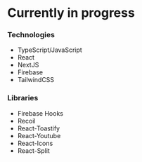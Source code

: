 # Currently in progress

### Technologies

- TypeScript/JavaScript
- React
- NextJS
- Firebase
- TailwindCSS

### Libraries

- Firebase Hooks
- Recoil
- React-Toastify
- React-Youtube
- React-Icons
- React-Split

